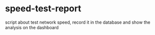 # speed-test-report
script about test network speed, record it in the database and show the analysis on the dashboard
